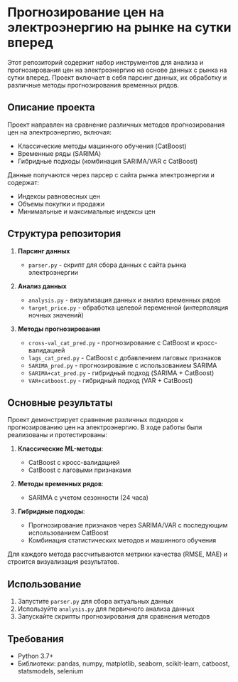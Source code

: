 # Прогнозирование цен на электроэнергию на рынке на сутки вперед

Этот репозиторий содержит набор инструментов для анализа и прогнозирования цен на электроэнергию на основе данных с рынка на сутки вперед. Проект включает в себя парсинг данных, их обработку и различные методы прогнозирования временных рядов.

## Описание проекта

Проект направлен на сравнение различных методов прогнозирования цен на электроэнергию, включая:
- Классические методы машинного обучения (CatBoost)
- Временные ряды (SARIMA)
- Гибридные подходы (комбинация SARIMA/VAR с CatBoost)

Данные получаются через парсер с сайта рынка электроэнергии и содержат:
- Индексы равновесных цен
- Объемы покупки и продажи
- Минимальные и максимальные индексы цен

## Структура репозитория

1. **Парсинг данных**
   - `parser.py` - скрипт для сбора данных с сайта рынка электроэнергии

2. **Анализ данных**
   - `analysis.py` - визуализация данных и анализ временных рядов
   - `target_price.py` - обработка целевой переменной (интерполяция ночных значений)

3. **Методы прогнозирования**
   - `cross-val_cat_pred.py` - прогнозирование с CatBoost и кросс-валидацией
   - `lags_cat_pred.py` - CatBoost с добавлением лаговых признаков
   - `SARIMA_pred.py` - прогнозирование с использованием SARIMA
   - `SARIMA+cat_pred.py` - гибридный подход (SARIMA + CatBoost)
   - `VAR+catboost.py` - гибридный подход (VAR + CatBoost)

## Основные результаты

Проект демонстрирует сравнение различных подходов к прогнозированию цен на электроэнергию. В ходе работы были реализованы и протестированы:

1. **Классические ML-методы**:
   - CatBoost с кросс-валидацией
   - CatBoost с лаговыми признаками

2. **Методы временных рядов**:
   - SARIMA с учетом сезонности (24 часа)

3. **Гибридные подходы**:
   - Прогнозирование признаков через SARIMA/VAR с последующим использованием CatBoost
   - Комбинация статистических методов и машинного обучения

Для каждого метода рассчитываются метрики качества (RMSE, MAE) и строится визуализация результатов.

## Использование

1. Запустите `parser.py` для сбора актуальных данных
2. Используйте `analysis.py` для первичного анализа данных
3. Запускайте скрипты прогнозирования для сравнения методов

## Требования

- Python 3.7+
- Библиотеки: pandas, numpy, matplotlib, seaborn, scikit-learn, catboost, statsmodels, selenium
